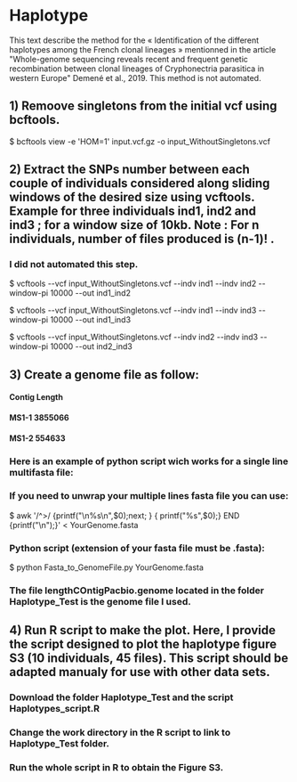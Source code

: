 # Haplotype

This text describe the method for the « Identification of the different haplotypes among the French clonal lineages » mentionned in the article "Whole-genome sequencing reveals recent and frequent genetic recombination between clonal lineages of Cryphonectria parasitica in western Europe" Demené et al., 2019. This method is not automated. 

## 1) Remoove singletons from the initial vcf using bcftools.

$ bcftools view -e 'HOM=1' input.vcf.gz -o input_WithoutSingletons.vcf

## 2) Extract the SNPs number between each couple of individuals considered along sliding windows of the desired size using vcftools. Example for three individuals ind1, ind2 and ind3 ; for a window size of 10kb. Note : For n individuals, number of files produced is (n-1)! . 
### I did not automated this step.

$ vcftools --vcf input_WithoutSingletons.vcf --indv ind1 --indv ind2 --window-pi 10000 --out ind1_ind2

$ vcftools --vcf input_WithoutSingletons.vcf --indv ind1 --indv ind3 --window-pi 10000 --out ind1_ind3

$ vcftools --vcf input_WithoutSingletons.vcf --indv ind2 --indv ind3 --window-pi 10000 --out ind2_ind3

## 3) Create a genome file as follow: 

#### Contig Length
#### MS1-1 3855066
#### MS1-2 554633

### Here is an example of python script wich works for a single line multifasta file:
### If you need to unwrap your multiple lines fasta file you can use: 
$ awk '/^>/ {printf("\n%s\n",$0);next; } { printf("%s",$0);}  END {printf("\n");}' < YourGenome.fasta
### Python script (extension of your fasta file must be .fasta):

$ python Fasta_to_GenomeFile.py YourGenome.fasta

### The file lengthCOntigPacbio.genome located in the folder Haplotype_Test is the genome file I used.

## 4) Run R script to make the plot. Here, I provide the script designed to plot the haplotype figure S3 (10 individuals, 45 files). This script should be adapted manualy for use with other data sets.

### Download the folder Haplotype_Test and the script Haplotypes_script.R
### Change the work directory in the R script to link to Haplotype_Test folder.
### Run the whole script in R to obtain the Figure S3.
